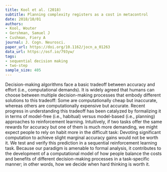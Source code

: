 ```yaml
---
title: Kool et al. (2018)
subtitle: Planning complexity registers as a cost in metacontrol
date: 2018/10/01
authors:
- Kool, Wouter
- Gershman, Samuel J
- Cushman, Fiery A
journal: J. Cogn. Neurosci.
paper_url: https://doi.org/10.1162/jocn_a_01263
data_url: https://osf.io/793yw/
tags:
- sequential decision making
- two-step
sample_size: 405
---
```


Decision-making algorithms face a basic tradeoff between accuracy and effort (i.e., computational demands). It is widely agreed that humans can choose between multiple decision-making processes that embody different solutions to this tradeoff: Some are computationally cheap but inaccurate, whereas others are computationally expensive but accurate. Recent progress in understanding this tradeoff has been catalyzed by formalizing it in terms of model-free (i.e., habitual) versus model-based (i.e., planning) approaches to reinforcement learning. Intuitively, if two tasks offer the same rewards for accuracy but one of them is much more demanding, we might expect people to rely on habit more in the difficult task: Devoting significant computation to achieve slight marginal accuracy gains would not be worth it. We test and verify this prediction in a sequential reinforcement learning task. Because our paradigm is amenable to formal analysis, it contributes to the development of a computational model of how people balance the costs and benefits of different decision-making processes in a task-specific manner; in other words, how we decide when hard thinking is worth it.
